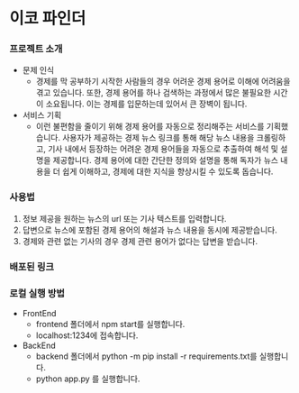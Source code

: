 # 이코 파인더

### 프로젝트 소개

- 문제 인식 
    - 경제를 막 공부하기 시작한 사람들의 경우 어려운 경제 용어로 이해에 어려움을 겪고 있습니다. 또한, 경제 용어를 하나 검색하는 과정에서 많은 불필요한 시간이 소요됩니다. 이는 경제를 입문하는데 있어서 큰 장벽이 됩니다.
- 서비스 기획
    - 이런 불편함을 줄이기 위해 경제 용어를 자동으로 정리해주는 서비스를 기획했습니다. 사용자가 제공하는 경제 뉴스 링크를 통해 해당 뉴스 내용을 크롤링하고, 기사 내에서 등장하는 어려운 경제 용어들을 자동으로 추출하여 해석 및 설명을 제공합니다. 경제 용어에 대한 간단한 정의와 설명을 통해 독자가 뉴스 내용을 더 쉽게 이해하고, 경제에 대한 지식을 향상시킬 수 있도록 돕습니다.

### 사용법
1. 정보 제공을 원하는 뉴스의 url 또는 기사 텍스트를 입력합니다.
2. 답변으로 뉴스에 포함된 경제 용어의 해설과 뉴스 내용을 동시에 제공받습니다.
3. 경제와 관련 없는 기사의 경우 경제 관련 용어가 없다는 답변을 받습니다.

### 배포된 링크

### 로컬 실행 방법
- FrontEnd
    - frontend 폴더에서 npm start를 실행합니다.
    - localhost:1234에 접속합니다.
- BackEnd
    - backend 폴더에서 python -m pip install -r requirements.txt를 실행합니다.
    - python app.py 를 실행합니다.